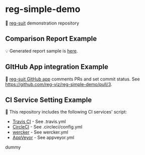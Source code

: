 # reg-simple-demo
:space_invader: [reg-suit](https://github.com/reg-viz/reg-suit) demonstration repository

## Comparison Report Example
:bulb: Generated report sample is [here](https://s3.amazonaws.com/reg-publish-bucket-14ccadad-40b7-45b2-8d47-e278a849aa3b/0b565d2f8982f66cb5340b5eba365f382a2bd459/index.html).

## GItHub App integration Example
:speech_balloon: [reg-suit GitHub app](https://github.com/apps/reg-suit) comments PRs and set commit status. See https://github.com/reg-viz/reg-simple-demo/pull/3.

## CI Service Setting Example
:robot: This repository includes the following CI services' script:

- [Travis CI](https://travis-ci.org/reg-viz/reg-simple-demo) - See .travis.yml
- [CircleCI](https://circleci.com/gh/reg-viz/reg-simple-demo) - See .circleci/config.yml
- [wercker](https://app.wercker.com/reg-viz/reg-simple-demo/runs) - See wercker.yml
- [AppVeyor](https://ci.appveyor.com/project/Quramy/reg-simple-demo) - See appveyor.yml

dummy
